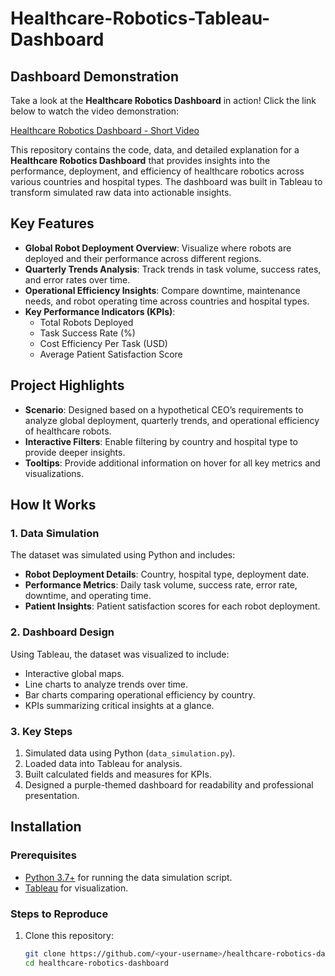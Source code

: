 # Healthcare-Robotics-Tableau-Dashboard

## Dashboard Demonstration

Take a look at the **Healthcare Robotics Dashboard** in action! Click the link below to watch the video demonstration:

[Healthcare Robotics Dashboard - Short Video](https://drive.google.com/file/d/1Z3dVOZK4C1jcNqWdYl3kxLj3Rf3o11Cw/view?usp=drive_link)


This repository contains the code, data, and detailed explanation for a **Healthcare Robotics Dashboard** that provides insights into the performance, deployment, and efficiency of healthcare robotics across various countries and hospital types. The dashboard was built in Tableau to transform simulated raw data into actionable insights.

## Key Features
- **Global Robot Deployment Overview**: Visualize where robots are deployed and their performance across different regions.
- **Quarterly Trends Analysis**: Track trends in task volume, success rates, and error rates over time.
- **Operational Efficiency Insights**: Compare downtime, maintenance needs, and robot operating time across countries and hospital types.
- **Key Performance Indicators (KPIs)**:
  - Total Robots Deployed
  - Task Success Rate (%)
  - Cost Efficiency Per Task (USD)
  - Average Patient Satisfaction Score

## Project Highlights
- **Scenario**: Designed based on a hypothetical CEO’s requirements to analyze global deployment, quarterly trends, and operational efficiency of healthcare robots.
- **Interactive Filters**: Enable filtering by country and hospital type to provide deeper insights.
- **Tooltips**: Provide additional information on hover for all key metrics and visualizations.

## How It Works
### 1. Data Simulation
The dataset was simulated using Python and includes:
- **Robot Deployment Details**: Country, hospital type, deployment date.
- **Performance Metrics**: Daily task volume, success rate, error rate, downtime, and operating time.
- **Patient Insights**: Patient satisfaction scores for each robot deployment.

### 2. Dashboard Design
Using Tableau, the dataset was visualized to include:
- Interactive global maps.
- Line charts to analyze trends over time.
- Bar charts comparing operational efficiency by country.
- KPIs summarizing critical insights at a glance.

### 3. Key Steps
1. Simulated data using Python (`data_simulation.py`).
2. Loaded data into Tableau for analysis.
3. Built calculated fields and measures for KPIs.
4. Designed a purple-themed dashboard for readability and professional presentation.

## Installation
### Prerequisites
- [Python 3.7+](https://www.python.org/downloads/) for running the data simulation script.
- [Tableau](https://www.tableau.com/) for visualization.

### Steps to Reproduce
1. Clone this repository:
   ```bash
   git clone https://github.com/<your-username>/healthcare-robotics-dashboard.git
   cd healthcare-robotics-dashboard
